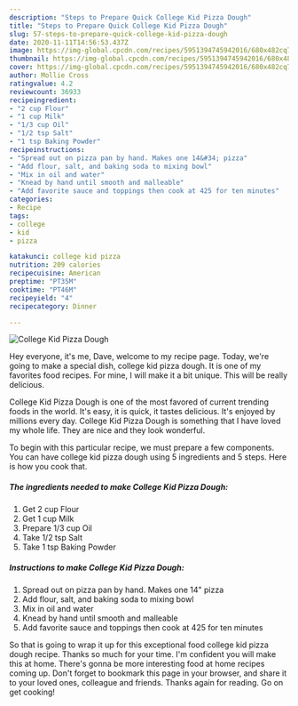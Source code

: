 ```yaml
---
description: "Steps to Prepare Quick College Kid Pizza Dough"
title: "Steps to Prepare Quick College Kid Pizza Dough"
slug: 57-steps-to-prepare-quick-college-kid-pizza-dough
date: 2020-11-11T14:56:53.437Z
image: https://img-global.cpcdn.com/recipes/5951394745942016/680x482cq70/college-kid-pizza-dough-recipe-main-photo.jpg
thumbnail: https://img-global.cpcdn.com/recipes/5951394745942016/680x482cq70/college-kid-pizza-dough-recipe-main-photo.jpg
cover: https://img-global.cpcdn.com/recipes/5951394745942016/680x482cq70/college-kid-pizza-dough-recipe-main-photo.jpg
author: Mollie Cross
ratingvalue: 4.2
reviewcount: 36933
recipeingredient:
- "2 cup Flour"
- "1 cup Milk"
- "1/3 cup Oil"
- "1/2 tsp Salt"
- "1 tsp Baking Powder"
recipeinstructions:
- "Spread out on pizza pan by hand. Makes one 14&#34; pizza"
- "Add flour, salt, and baking soda to mixing bowl"
- "Mix in oil and water"
- "Knead by hand until smooth and malleable"
- "Add favorite sauce and toppings then cook at 425 for ten minutes"
categories:
- Recipe
tags:
- college
- kid
- pizza

katakunci: college kid pizza 
nutrition: 209 calories
recipecuisine: American
preptime: "PT35M"
cooktime: "PT46M"
recipeyield: "4"
recipecategory: Dinner

---
```



![College Kid Pizza Dough](https://img-global.cpcdn.com/recipes/5951394745942016/680x482cq70/college-kid-pizza-dough-recipe-main-photo.jpg)

Hey everyone, it's me, Dave, welcome to my recipe page. Today, we're going to make a special dish, college kid pizza dough. It is one of my favorites food recipes. For mine, I will make it a bit unique. This will be really delicious.



College Kid Pizza Dough is one of the most favored of current trending foods in the world. It's easy, it is quick, it tastes delicious. It's enjoyed by millions every day. College Kid Pizza Dough is something that I have loved my whole life. They are nice and they look wonderful.


To begin with this particular recipe, we must prepare a few components. You can have college kid pizza dough using 5 ingredients and 5 steps. Here is how you cook that.

<!--inarticleads1-->

##### The ingredients needed to make College Kid Pizza Dough:

1. Get 2 cup Flour
1. Get 1 cup Milk
1. Prepare 1/3 cup Oil
1. Take 1/2 tsp Salt
1. Take 1 tsp Baking Powder




<!--inarticleads2-->

##### Instructions to make College Kid Pizza Dough:

1. Spread out on pizza pan by hand. Makes one 14&#34; pizza
1. Add flour, salt, and baking soda to mixing bowl
1. Mix in oil and water
1. Knead by hand until smooth and malleable
1. Add favorite sauce and toppings then cook at 425 for ten minutes




So that is going to wrap it up for this exceptional food college kid pizza dough recipe. Thanks so much for your time. I'm confident you will make this at home. There's gonna be more interesting food at home recipes coming up. Don't forget to bookmark this page in your browser, and share it to your loved ones, colleague and friends. Thanks again for reading. Go on get cooking!
